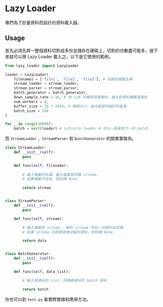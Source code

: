 # Lazy Loader

專們為了巨量資料而設計的資料載入器。

## Usage

首先必須先將一整個資料切割成多份並儲存在硬碟上，切割的份數盡可能多，接下來就可以用 Lazy Loader 載入之，以下是它使用的範例。

```python
from lazy_loader import LazyLoader

loader = LazyLoader(
    filenames = ['file1', 'file2', 'file3'], # 切割的檔案名稱
    stream_loader = stream_loader,
    stream_parser = stream_parser,
    batch_generator = batch_generator,
    down_sample_rate = 16, # 有 1/N 的機率採樣資料，越大則資料擴散度越好
    num_workers = 4,
    buffer_size = 32 * 1024, # 緩衝大小，越大能提供越好的亂度
    batch_size = 256
)

for _ in range(10000):
    batch = next(loader) # infinite loader # 可以一直拿取下一份 batch
```

而 ```StreamLoader``` 、```StreamParser``` 和 ```BatchGenerator``` 的間單實做為。

```python
class StreamLoader:
    def __init__(self):
        pass

    def func(self, filename):
        
        # 輸入檔案的名稱，載入檔案並回傳 stream，
        # 如果檔案不存在，則回傳 None

        return stream


class StreamParser:
    def __init__(self):
        pass

    def func(self, stream):

        # 輸入檔案的 stream ，解析 stream 內的一份資料並回傳，
        # 如果 stream 已經結束無法解析資料，則回傳 None

        return data


class BatchGenerator:
    def __init__(self):
        pass

    def func(self, data_list):

        # 輸入是資料的 list，回傳串接好的 batch 資料

        return batch
```

你也可以到 ```test.py``` 看實際實做和應用方法。
